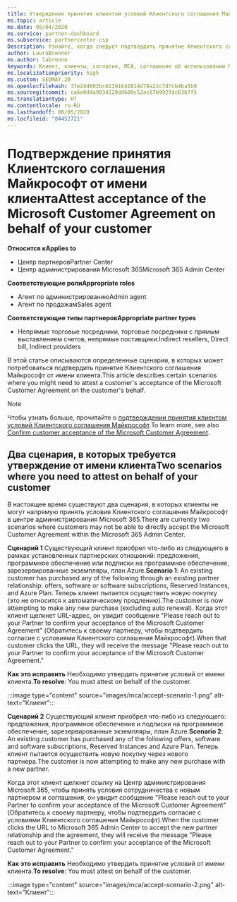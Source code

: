 ```yaml
---
title: Утверждение принятия клиентом условий Клиентского соглашения Майкрософт
ms.topic: article
ms.date: 05/04/2020
ms.service: partner-dashboard
ms.subservice: partnercenter-csp
Description: Узнайте, когда следует подтвердить принятие Клиентского соглашения Майкрософт от имени клиента.
author: LauraBrenner
ms.author: labrenne
keywords: Клиент, клиенты, согласие, MCA, соглашение об использовании Microsoft Cloud, Клиентское соглашение Майкрософт, шаблоны клиентских соглашений, утверждение принятия
ms.localizationpriority: high
ms.custom: SEOMAY.20
ms.openlocfilehash: 37e24d602bc61391642814d78a22c7d7cb4ba5b0
ms.sourcegitcommit: ca6e0d4a9034120dd600c52ac67b9927dc63b7f5
ms.translationtype: HT
ms.contentlocale: ru-RU
ms.lasthandoff: 06/05/2020
ms.locfileid: "84452721"
---
```

# <a name="attest-acceptance-of-the-microsoft-customer-agreement-on-behalf-of-your-customer"></a><span data-ttu-id="74cfc-104">Подтверждение принятия Клиентского соглашения Майкрософт от имени клиента</span><span class="sxs-lookup"><span data-stu-id="74cfc-104">Attest acceptance of the Microsoft Customer Agreement on behalf of your customer</span></span>

<span data-ttu-id="74cfc-105">**Относится к**</span><span class="sxs-lookup"><span data-stu-id="74cfc-105">**Applies to**</span></span>

- <span data-ttu-id="74cfc-106">Центр партнеров</span><span class="sxs-lookup"><span data-stu-id="74cfc-106">Partner Center</span></span>
- <span data-ttu-id="74cfc-107">Центр администрирования Microsoft 365</span><span class="sxs-lookup"><span data-stu-id="74cfc-107">Microsoft 365 Admin Center</span></span>

<span data-ttu-id="74cfc-108">**Соответствующие роли**</span><span class="sxs-lookup"><span data-stu-id="74cfc-108">**Appropriate roles**</span></span>

- <span data-ttu-id="74cfc-109">Агент по администрированию</span><span class="sxs-lookup"><span data-stu-id="74cfc-109">Admin agent</span></span>
- <span data-ttu-id="74cfc-110">Агент по продажам</span><span class="sxs-lookup"><span data-stu-id="74cfc-110">Sales agent</span></span>

<span data-ttu-id="74cfc-111">**Соответствующие типы партнеров**</span><span class="sxs-lookup"><span data-stu-id="74cfc-111">**Appropriate partner types**</span></span>

- <span data-ttu-id="74cfc-112">Непрямые торговые посредники, торговые посредники с прямым выставлением счетов, непрямые поставщики.</span><span class="sxs-lookup"><span data-stu-id="74cfc-112">Indirect resellers, Direct bill, Indirect providers</span></span>

<span data-ttu-id="74cfc-113">В этой статье описываются определенные сценарии, в которых может потребоваться подтвердить принятие Клиентского соглашения Майкрософт от имени клиента.</span><span class="sxs-lookup"><span data-stu-id="74cfc-113">This article describes certain scenarios where you might need to attest a customer's acceptance of the Microsoft Customer Agreement on the customer's behalf.</span></span>

>[!NOTE]
><span data-ttu-id="74cfc-114">Чтобы узнать больше, прочитайте о [подтверждении принятия клиентом условий Клиентского соглашения Майкрософт](confirm-customer-agreement.md).</span><span class="sxs-lookup"><span data-stu-id="74cfc-114">To learn more, see also [Confirm customer acceptance of the Microsoft Customer Agreement](confirm-customer-agreement.md).</span></span>

## <a name="two-scenarios-where-you-need-to-attest-on-behalf-of-your-customer"></a><span data-ttu-id="74cfc-115">Два сценария, в которых требуется утверждение от имени клиента</span><span class="sxs-lookup"><span data-stu-id="74cfc-115">Two scenarios where you need to attest on behalf of your customer</span></span>

<span data-ttu-id="74cfc-116">В настоящее время существуют два сценария, в которых клиенты не могут напрямую принять условия Клиентского соглашения Майкрософт в центре администрирования Microsoft 365.</span><span class="sxs-lookup"><span data-stu-id="74cfc-116">There are currently two scenarios where customers may not be able to directly accept the Microsoft Customer Agreement within the Microsoft 365 Admin Center.</span></span>

<span data-ttu-id="74cfc-117">**Сценарий 1** Существующий клиент приобрел что-либо из следующего в рамках установленных партнерских отношений: предложения, программное обеспечение или подписки на программное обеспечение, зарезервированные экземпляры, план Azure.</span><span class="sxs-lookup"><span data-stu-id="74cfc-117">**Scenario 1**: An existing customer has purchased any of the following through an existing partner relationship: offers, software or software subscriptions, Reserved Instances, and Azure Plan.</span></span> <span data-ttu-id="74cfc-118">Теперь клиент пытается осуществить новую покупку (это не относится к автоматическому продлению).</span><span class="sxs-lookup"><span data-stu-id="74cfc-118">The customer is now attempting to make any new purchase (excluding auto renewal).</span></span> <span data-ttu-id="74cfc-119">Когда этот клиент щелкнет URL-адрес, он увидит сообщение "Please reach out to your Partner to confirm your acceptance of the Microsoft Customer Agreement" (Обратитесь к своему партнеру, чтобы подтвердить согласие с условиями Клиентского соглашения Майкрософт).</span><span class="sxs-lookup"><span data-stu-id="74cfc-119">When that customer clicks the URL, they will receive the message "Please reach out to your Partner to confirm your acceptance of the Microsoft Customer Agreement."</span></span>  

<span data-ttu-id="74cfc-120">**Как это исправить** Необходимо утвердить принятие условий от имени клиента.</span><span class="sxs-lookup"><span data-stu-id="74cfc-120">**To resolve**: You must attest on behalf of the customer.</span></span>

:::image type="content" source="images/mca/accept-scenario-1.png" alt-text="Клиент":::

<span data-ttu-id="74cfc-122">**Сценарий 2** Существующий клиент приобрел что-либо из следующего: предложения, программное обеспечение и подписки на программное обеспечение, зарезервированные экземпляры, план Azure.</span><span class="sxs-lookup"><span data-stu-id="74cfc-122">**Scenario 2**: An existing customer has purchased any of the following offers, software and software subscriptions, Reserved Instances and Azure Plan.</span></span> <span data-ttu-id="74cfc-123">Теперь клиент пытается осуществить новую покупку через нового партнера.</span><span class="sxs-lookup"><span data-stu-id="74cfc-123">The customer is now attempting to make any new purchase with a new partner.</span></span>

<span data-ttu-id="74cfc-124">Когда этот клиент щелкнет ссылку на Центр администрирования Microsoft 365, чтобы принять условия сотрудничества с новым партнером и соглашения, он увидит сообщение "Please reach out to your Partner to confirm your acceptance of the Microsoft Customer Agreement" (Обратитесь к своему партнеру, чтобы подтвердить согласие с условиями Клиентского соглашения Майкрософт).</span><span class="sxs-lookup"><span data-stu-id="74cfc-124">When the customer clicks the URL to Microsoft 365 Admin Center to accept the new partner relationship and the agreement, they will receive the message "Please reach out to your Partner to confirm your acceptance of the Microsoft Customer Agreement."</span></span>  

<span data-ttu-id="74cfc-125">**Как это исправить** Необходимо утвердить принятие условий от имени клиента.</span><span class="sxs-lookup"><span data-stu-id="74cfc-125">**To resolve**: You must attest on behalf of the customer.</span></span>  

:::image type="content" source="images/mca/accept-scenario-2.png" alt-text="Клиент":::